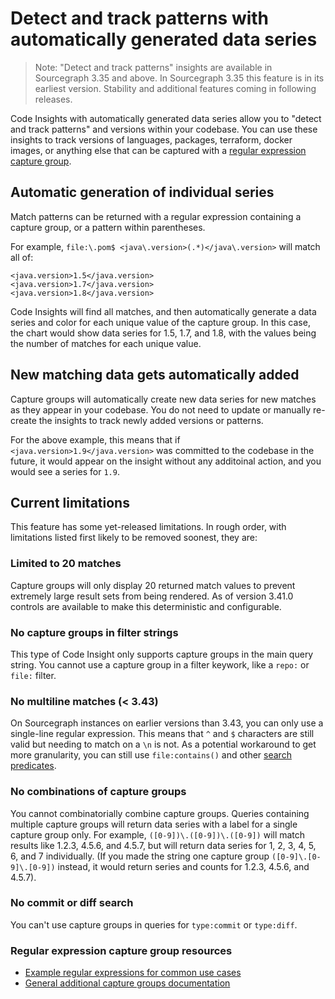 # Detect and track patterns with automatically generated data series 

> Note: "Detect and track patterns" insights are available in Sourcegraph 3.35 and above. In Sourcegraph 3.35 this feature is in its earliest version. Stability and additional features coming in following releases.

Code Insights with automatically generated data series allow you to "detect and track patterns" and versions within your codebase. You can use these insights to track versions of languages, packages, terraform, docker images, or anything else that can be captured with a [regular expression capture group](#regular-expression-capture-group-resources).

## Automatic generation of individual series

Match patterns can be returned with a regular expression containing a capture group, or a pattern within parentheses. 

For example, `file:\.pom$ <java\.version>(.*)</java\.version>` will match all of: 

```
<java.version>1.5</java.version>
<java.version>1.7</java.version>
<java.version>1.8</java.version>
```

Code Insights will find all matches, and then automatically generate a data series and color for each unique value of the capture group. In this case, the chart would show data series for 1.5, 1.7, and 1.8, with the values being the number of matches for each unique value. 

## New matching data gets automatically added 

Capture groups will automatically create new data series for new matches as they appear in your codebase. You do not need to update or manually re-create the insights to track newly added versions or patterns.

For the above example, this means that if `<java.version>1.9</java.version>` was committed to the codebase in the future, it would appear on the insight without any additoinal action, and you would see a series for `1.9`. 

## Current limitations 

This feature has some yet-released limitations. In rough order, with limitations listed first likely to be removed soonest, they are: 

### Limited to 20 matches

Capture groups will only display 20 returned match values to prevent extremely large result sets from being rendered. As of version 3.41.0 controls are available to make this deterministic and configurable.

### No capture groups in filter strings 

This type of Code Insight only supports capture groups in the main query string. You cannot use a capture group in a filter keywork, like a `repo:` or `file:` filter. 

### No multiline matches (< 3.43)

On Sourcegraph instances on earlier versions than 3.43, you can only use a single-line regular expression. This means that `^` and `$` characters are still valid but needing to match on a `\n` is not. As a potential workaround to get more granularity, you can still use `file:contains()` and other [search predicates](https://docs.sourcegraph.com/code_search/reference/language#built-in-file-predicate). 

### No combinations of capture groups 

You cannot combinatorially combine capture groups. Queries containing multiple capture groups will return data series with a label for a single capture group only. For example, `([0-9])\.([0-9])\.([0-9])` will match results like 1.2.3, 4.5.6, and 4.5.7, but will return data series for 1, 2, 3, 4, 5, 6, and 7 individually. (If you made the string one capture group `([0-9]\.[0-9]\.[0-9])` instead, it would return series and counts for 1.2.3, 4.5.6, and 4.5.7). 

### No commit or diff search 

You can't use capture groups in queries for `type:commit` or `type:diff`. 

### Regular expression capture group resources

- [Example regular expressions for common use cases](../references/common_use_cases.md#automatic-version-and-pattern-tracking)
- [General additional capture groups documentation](https://developer.mozilla.org/en-US/docs/Web/JavaScript/Guide/Regular_Expressions/Groups_and_Ranges)
